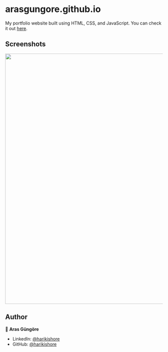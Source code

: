 # arasgungore.github.io

My portfolio website built using HTML, CSS, and JavaScript. You can check it out [here](https://github.com/harikishore2006).



## Screenshots

<p float="center">
    <img src="https://github.com/arasgungore/arasgungore.github.io/blob/main/Screenshots/1.png" width="800">
</p>



## Author

👤 **Aras Güngöre**

* LinkedIn: [@harikishore](https://www.linkedin.com/in/harikishore-k-8315a5321/)
* GitHub: [@harikishore](https://github.com/harikishore2006)
